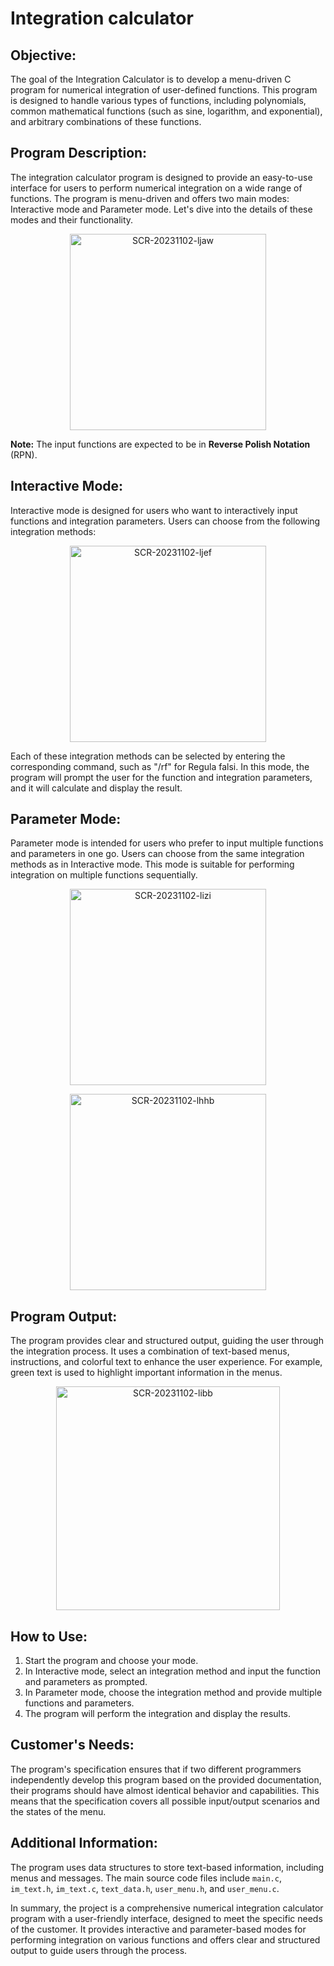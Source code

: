 # Integration calculator

## Objective:
The goal of the Integration Calculator is to develop a menu-driven C program for numerical integration of user-defined functions. This program is designed to handle various types of functions, including polynomials, common mathematical functions (such as sine, logarithm, and exponential), and arbitrary combinations of these functions.

## Program Description:
The integration calculator program is designed to provide an easy-to-use interface for users to perform numerical integration on a wide range of functions. The program is menu-driven and offers two main modes: Interactive mode and Parameter mode. Let's dive into the details of these modes and their functionality.

<p align="center">
  <img width="314" alt="SCR-20231102-ljaw" src="https://github.com/luciancj/Integration-calculator/assets/72004477/deaec919-6fee-4a5d-85f2-c965c55002ec">
</p>

**Note:** The input functions are expected to be in **Reverse Polish Notation** (RPN).

## Interactive Mode:
Interactive mode is designed for users who want to interactively input functions and integration parameters. Users can choose from the following integration methods:

<p align="center">
  <img width="314" alt="SCR-20231102-ljef" src="https://github.com/luciancj/Integration-calculator/assets/72004477/f2f49ddf-f703-4a7d-9b5f-b9bc7226498d">
</p>

Each of these integration methods can be selected by entering the corresponding command, such as "/rf" for Regula falsi. In this mode, the program will prompt the user for the function and integration parameters, and it will calculate and display the result.

## Parameter Mode:
Parameter mode is intended for users who prefer to input multiple functions and parameters in one go. Users can choose from the same integration methods as in Interactive mode. This mode is suitable for performing integration on multiple functions sequentially.

<p align="center">
    <img width="314" alt="SCR-20231102-lizi" src="https://github.com/luciancj/Integration-calculator/assets/72004477/91125f0e-9484-48d6-9276-f3583f7e8d79">
</p>
<p align="center">
  <img width="314" alt="SCR-20231102-lhhb" src="https://github.com/luciancj/Integration-calculator/assets/72004477/5b9850f4-3192-4c1c-af25-f805569d83c3">
</p>


## Program Output:
The program provides clear and structured output, guiding the user through the integration process. It uses a combination of text-based menus, instructions, and colorful text to enhance the user experience. For example, green text is used to highlight important information in the menus.

<p align="center">
  <img width="358" alt="SCR-20231102-libb" src="https://github.com/luciancj/Integration-calculator/assets/72004477/bac7cdba-a618-4d35-8567-a82d7e2ff6ab">
</p>

## How to Use:

1. Start the program and choose your mode.
2. In Interactive mode, select an integration method and input the function and parameters as prompted.
3. In Parameter mode, choose the integration method and provide multiple functions and parameters.
4. The program will perform the integration and display the results.

## Customer's Needs:
The program's specification ensures that if two different programmers independently develop this program based on the provided documentation, their programs should have almost identical behavior and capabilities. This means that the specification covers all possible input/output scenarios and the states of the menu.

## Additional Information:
The program uses data structures to store text-based information, including menus and messages. The main source code files include `main.c`, `im_text.h`, `im_text.c`, `text_data.h`, `user_menu.h`, and `user_menu.c`.

In summary, the project is a comprehensive numerical integration calculator program with a user-friendly interface, designed to meet the specific needs of the customer. It provides interactive and parameter-based modes for performing integration on various functions and offers clear and structured output to guide users through the process.
